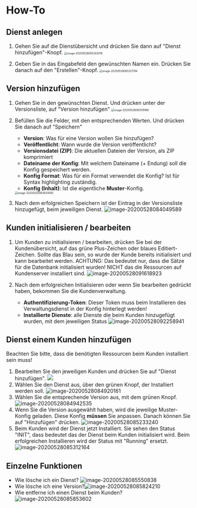 # How-To

## Dienst anlegen

1. Gehen Sie auf die Dienstübersicht und drücken Sie dann auf "Dienst hinzufügen"-Knopf.
   <img src=".\assets\image-20200528083243019.png" alt="image-20200528083243019" style="zoom:50%;" />

2. Geben Sie in das Eingabefeld den gewünschten Namen ein. Drücken Sie danach auf den "Erstellen"-Knopf.
   <img src=".\assets\image-20200528083321794.png" alt="image-20200528083321794" style="zoom:50%;" />

## Version hinzufügen 

1. Gehen Sie in den gewünschten Dienst. Und drücken unter der Versionsliste, auf "Version hinzufügen"
   <img src=".\assets\image-20200528083519166.png" alt="image-20200528083519166" style="zoom:50%;" />

2. Befüllen Sie die Felder, mit den entsprechenden Werten. Und drücken Sie danach auf "Speichern"
   
	- **Version**: Was für eine Version wollen Sie hinzufügen?
	- **Veröffentlicht**: Wann wurde die Version veröffentlicht?
	- **Versionsdatei (ZIP)**: Die aktuellen Dateien der Version, als ZIP komprimiert
	- **Dateiname der Konfig**: Mit welchem Dateiname (+ Endung) soll die Konfig gespeichert werden.
	- **Konfig Format**: Was für ein Format verwendet die Konfig? Ist für Syntax highlighting zuständig.
	- **Konfig (Inhalt)**: Ist die eigentliche **Muster**-Konfig. 

   <img src=".\assets\image-20200528083834092.png" alt="image-20200528083834092" style="zoom:50%;" />

3. Nach dem erfolgreichen Speichern ist der Eintrag in der Versionsliste hinzugefügt, beim jeweiligen Dienst.
![image-20200528084049589](.\assets\image-20200528084049589.png)

## Kunden initialisieren / bearbeiten

1. Um Kunden zu initialisieren / bearbeiten, drücken Sie bei der Kundenübersicht, auf das grüne Plus-Zeichen oder blaues Editiert-Zeichen. Sollte das Blau sein, so wurde der Kunde bereits initialisiert und kann bearbeitet werden. ACHTUNG: Das bedeutet nur, dass die Sätze für die Datenbank initialisiert wurden! NICHT das die Ressourcen auf Kundenserver installiert sind.
   ![image-20200528091618923](.\assets\image-20200528091618923.png)

2. Nach dem erfolgreichen Initialisieren oder wenn Sie bearbeiten gedrückt haben, bekommen Sie die Kundenverwaltung. 
	- **Authentifizierung-Token**: Dieser Token muss beim Installieren des Verwaltungsdienst in der Konfig hinterlegt werden!
	- **Installierte Dienste**: alle Dienste die beim Kunden hinzugefügt wurden, mit dem jeweiligen Status
   ![image-20200528092258941](.\assets\image-20200528092258941.png)

## Dienst einem Kunden hinzufügen

Beachten Sie bitte, dass die benötigten Ressourcen beim Kunden installiert sein muss!

1. Bearbeiten Sie den jeweiligen Kunden und drücken Sie auf "Dienst hinzufügen". 
   ![](.\assets\image-20200528084827996.png)
2. Wählen Sie den Dienst aus, über den grünen Knopf, der Installiert werden soll.
   ![image-20200528084920161](.\assets\image-20200528084920161.png)
3. Wählen Sie die entsprechende Version aus, mit dem grünen Knopf.
   ![image-20200528084942535](.\assets\image-20200528084942535.png)
4. Wenn Sie die Version ausgewählt haben, wird die jeweilige Muster-Konfig geladen. Diese Konfig **müssen** Sie anpassen. Danach können Sie auf "Hinzufügen" drücken.
   ![image-20200528085233240](.\assets\image-20200528085233240.png)
5. Beim Kunden wird der Dienst jetzt Installiert. Sie sehen den Status "INIT", dass bedeutet das der Dienst beim Kunden initialisiert wird. Beim erfolgreichen Installieren wird der Status mit "Running" ersetzt.
   ![image-20200528085312164](.\assets\image-20200528085312164.png) 

## Einzelne Funktionen

- Wie lösche ich ein Dienst?
  ![image-20200528085550838](.\assets\image-20200528085550838.png)
- Wie lösche ich eine Version?![image-20200528085824210](.\assets\image-20200528085824210.png)
- Wie entferne ich einen Dienst beim Kunden?![image-20200528085853602](.\assets\image-20200528085853602.png)

